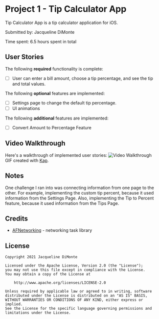 # Project 1 - Tip Calculator App

Tip Calculator App is a tip calculator application for iOS.

Submitted by: Jacqueline DiMonte

Time spent: 6.5 hours spent in total

## User Stories

The following **required** functionality is complete:

* [ ] User can enter a bill amount, choose a tip percentage, and see the tip and total values.

The following **optional** features are implemented:

* [ ] Settings page to change the default tip percentage.
* [ ] UI animations

The following **additional** features are implemented:

* [ ] Convert Amount to Percentage Feature

## Video Walkthrough

Here's a walkthrough of implemented user stories:
<img src='https://imgur.com/a/YGw3h7B' title='Video Walkthrough' width='' alt='Video Walkthrough' />
GIF created with [Kap](https://getkap.co/).

## Notes

One challenge I ran into was connecting information from one page to the other. For example, implementing the custom tip percent, because it used information from the Settings Page. Also, implementing the Tip to Percent feature, because it used information from the Tips Page.

## Credits

- [AFNetworking](https://github.com/AFNetworking/AFNetworking) - networking task library

## License

    Copyright 2021 Jacqueline DiMonte

    Licensed under the Apache License, Version 2.0 (the "License");
    you may not use this file except in compliance with the License.
    You may obtain a copy of the License at

        http://www.apache.org/licenses/LICENSE-2.0

    Unless required by applicable law or agreed to in writing, software
    distributed under the License is distributed on an "AS IS" BASIS,
    WITHOUT WARRANTIES OR CONDITIONS OF ANY KIND, either express or implied.
    See the License for the specific language governing permissions and
    limitations under the License.
